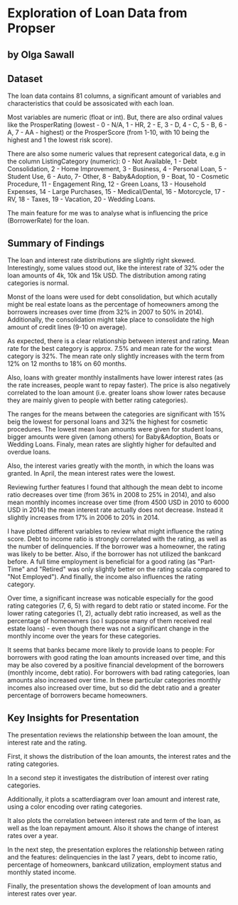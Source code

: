 # Exploration of Loan Data from Propser
## by Olga Sawall


## Dataset

The loan data contains 81 columns, a significant amount of variables and characteristics that could be assosicated with each loan.

Most variables are numeric (float or int). But, there are also ordinal values like the ProsperRating (lowest - 0 - N/A, 1 - HR, 2 - E, 3 - D, 4 - C, 5 - B, 6 - A, 7 - AA - highest) or the ProsperScore (from 1-10, with 10 being the highest and 1 the lowest risk score).

There are also some numeric values that represent categorical data, e.g in the column ListingCategory (numeric): 0 - Not Available, 1 - Debt Consolidation, 2 - Home Improvement, 3 - Business, 4 - Personal Loan, 5 - Student Use, 6 - Auto, 7- Other, 8 - Baby&Adoption, 9 - Boat, 10 - Cosmetic Procedure, 11 - Engagement Ring, 12 - Green Loans, 13 - Household Expenses, 14 - Large Purchases, 15 - Medical/Dental, 16 - Motorcycle, 17 - RV, 18 - Taxes, 19 - Vacation, 20 - Wedding Loans.

The main feature for me was to analyse what is influencing the price (BorrowerRate) for the loan.


## Summary of Findings

The loan and interest rate distributions are slightly right skewed. Interestingly, some values stood out, like the interest rate of 32% oder the loan amounts of 4k, 10k and 15k USD. The distribution among rating categories is normal.

Monst of the loans were used for debt consolidation, but which acutally might be real estate loans as the percentage of homeowners among the borrowers increases over time (from 32% in 2007 to 50% in 2014). Additionally, the consolidation might take place to consolidate the high amount of credit lines (9-10 on average).

As expected, there is a clear relationship between interest and rating. Mean rate for the best category is approx. 7.5% and mean rate for the worst category is 32%. The mean rate only slightly increases with the term from 12% on 12 months to 18% on 60 months.

Also, loans with greater monthly installments have lower interest rates (as the rate increases, people want to repay faster). The price is also negatively correlated to the loan amount (i.e. greater loans show lower rates because they are mainly given to people with better rating categories).

The ranges for the means between the categories are significant with 15% beig the lowest for personal loans and 32% the highest for cosmetic procedures. The lowest mean loan amounts were given for student loans, bigger amounts were given (among others) for Baby&Adoption, Boats or Wedding Loans. Finaly, mean rates are slightly higher for defaulted and overdue loans.

Also, the interest varies greatly with the month, in which the loans was granted. In April, the mean interest rates were the lowest.

Reviewing further features I found that although the mean debt to income ratio decreases over time (from 36% in 2008 to 25% in 2014), and also mean monthly incomes increase over time (from 4500 USD in 2010 to 6000 USD in 2014) the mean interest rate actually does not decrease. Instead it slightly increases from 17% in 2006 to 20% in 2014.

I have plotted different variables to review what might influence the rating score. Debt to income ratio is strongly correlated with the rating, as well as the number of delinquencies. If the borrower was a homeowner, the rating was likely to be better. Also, if the borrower has not utilized the bankcard before. A full time employment is beneficial for a good rating (as "Part-Time" and "Retired" was only slightly better on the rating scala compared to "Not Employed"). And finally, the income also influences the rating category.

Over time, a significant increase was noticable especially for the good rating categories (7, 6, 5) with regard to debt ratio or stated income. For the lower rating categories (1, 2), actually debt ratio increased, as well as the percentage of homeowners (so I suppose many of them received real estate loans) - even though there was not a significant change in the monthly income over the years for these categories.

It seems that banks became more likely to provide loans to people: For borrowers with good rating the loan amounts increased over time, and this may be also covered by a positive financial development of the borrowers (monthly income, debt ratio). For borrowers with bad rating categories, loan amounts also increased over time. In these particular categories monthly incomes also increased over time, but so did the debt ratio and a greater percentage of borrowers became homeowners.


## Key Insights for Presentation

The presentation reviews the relationship between the loan amount, the interest rate and the rating. 

First, it shows the distribution of the loan amounts, the interest rates and the rating categories. 

In a second step it investigates the distribution of interest over rating categories. 

Additionally, it plots a scatterdiagram over loan amount and interest rate, using a color encoding over rating categories. 

It also plots the correlation between interest rate and term of the loan, as well as the loan repayment amount. Also it shows the change of interest rates over a year. 

In the next step, the presentation explores the relationship between rating and the features: delinquencies in the last 7 years, debt to income ratio, percentage of homeowners, bankcard utilization, employment status and monthly stated income.

Finally, the presentation shows the development of loan amounts and interest rates over year.